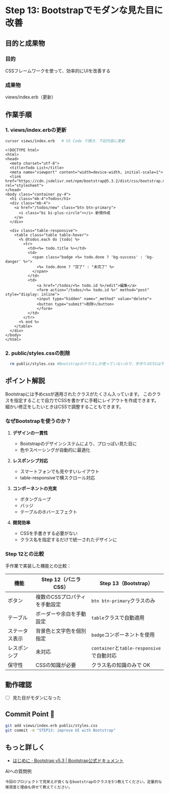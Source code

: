 # Step 13: Bootstrapでモダンな見た目に改善

## 目的と成果物

### 目的
CSSフレームワークを使って、効率的にUIを改善する

### 成果物
views/index.erb（更新）

## 作業手順

### 1. views/index.erbの更新
```bash
cursor views/index.erb   # VS Code で開き、下記内容に更新
```

```erb
<!DOCTYPE html>
<html>
<head>
  <meta charset="utf-8">
  <title>Todo List</title>
  <meta name="viewport" content="width=device-width, initial-scale=1">
  <link href="https://cdn.jsdelivr.net/npm/bootstrap@5.3.2/dist/css/bootstrap.min.css" rel="stylesheet">
</head>
<body class="container py-4">
  <h1 class="mb-4">Todos</h1>
  <div class="mb-4">
    <a href="/todos/new" class="btn btn-primary">
      <i class="bi bi-plus-circle"></i> 新規作成
    </a>
  </div>

  <div class="table-responsive">
    <table class="table table-hover">
      <% @todos.each do |todo| %>
        <tr>
          <td><%= todo.title %></td>
          <td>
            <span class="badge <%= todo.done ? 'bg-success' : 'bg-danger' %>">
              <%= todo.done ? "完了" : "未完了" %>
            </span>
          </td>
          <td>
              <a href="/todos/<%= todo.id %>/edit">編集</a>
              <form action="/todos/<%= todo.id %>" method="post" style="display: inline">
              <input type="hidden" name="_method" value="delete">
              <button type="submit">削除</button>
              </form>
          </td>
        </tr>
      <% end %>
    </table>
  </div>
</body>
</html>
```

### 2. public/styles.cssの削除
```bash
  rm public/styles.css #Bootstrapのクラスしか使っていないので、手作りのCSSは不要になりました！
```

## ポイント解説

Bootstrapには予めcssが適用されたクラスがたくさん入っています。
このクラスを指定することで自力でCSSを書かずに手軽にレイアウトを作成できます。
細かい修正をしたいときはCSSで調整することもできます。

### なぜBootstrapを使うのか？

1. **デザインの一貫性**
   - Bootstrapのデザインシステムにより、プロっぽい見た目に
   - 色やスペーシングが自動的に最適化

2. **レスポンシブ対応**
   - スマートフォンでも見やすいレイアウト
   - table-responsiveで横スクロール対応

3. **コンポーネントの充実**
   - ボタングループ
   - バッジ
   - テーブルのホバーエフェクト

4. **開発効率**
   - CSSを手書きする必要がない
   - クラス名を指定するだけで統一されたデザインに

### Step 12との比較
手作業で実装した機能との比較：

| 機能 | Step 12（バニラCSS） | Step 13（Bootstrap） |
|-----|---------------------|-------------------|
| ボタン | 複数のCSSプロパティを手動設定 | `btn btn-primary`クラスのみ |
| テーブル | ボーダーや余白を手動設定 | `table`クラスで自動適用 |
| ステータス表示 | 背景色と文字色を個別指定 | `badge`コンポーネントを使用 |
| レスポンシブ | 未対応 | `container`と`table-responsive`で自動対応 |
| 保守性 | CSSの知識が必要 | クラス名の知識のみで OK |

## 動作確認
- [ ] 見た目がモダンになった


## Commit Point 🚩
```bash
git add views/index.erb public/styles.css
git commit -m "STEP13: improve UI with Bootstrap"
``` 

## もっと詳しく
- [はじめに · Bootstrap v5.3 | Bootstrap公式ドキュメント](https://getbootstrap.jp/docs/5.3/getting-started/introduction/)

AIへの質問例
```
今回のプロジェクトで見栄えが良くなるbootstrapのクラスを5つ教えてください。定量的な推奨度と理由も併せて教えてください。
```